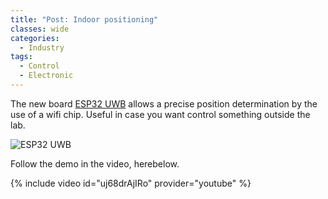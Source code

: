 ```yaml
---
title: "Post: Indoor positioning"
classes: wide
categories:
  - Industry
tags:
  - Control
  - Electronic
---
```


The new board [ESP32 UWB](https://www.hackster.io/news/makerfabs-arduino-compatible-esp32-uwb-module-takes-aim-at-accurate-indoor-positioning-3f4b1a5967a3) allows a precise position determination by the use of a wifi chip. Useful in case you want control something outside the lab.

![ESP32 UWB](https://hackster.imgix.net/uploads/attachments/1382286/image_4CZCMckpcF.png?auto=compress%2Cformat&w=830&h=466.875&fit=min&dpr=1)

Follow the demo in the video, herebelow.

{% include video id="uj68drAjIRo" provider="youtube" %}

